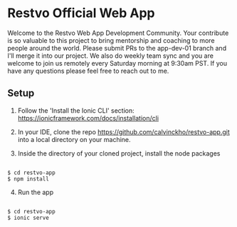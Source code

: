# Restvo Official Web App

Welcome to the Restvo Web App Development Community. Your contribute is so valuable to this project to bring mentorship and coaching to more people around the world. Please submit PRs to the app-dev-01 branch and I'll merge it into our project. We also do weekly team sync and you are welcome to join us remotely every Saturday morning at 9:30am PST. If you have any questions please feel free to reach out to me.

## Setup

1. Follow the 'Install the Ionic CLI' section: https://ionicframework.com/docs/installation/cli

2. In your IDE, clone the repo https://github.com/calvinckho/restvo-app.git into a local directory on your machine.

3. Inside the directory of your cloned project, install the node packages

```

$ cd restvo-app
$ npm install

```

4. Run the app

```

$ cd restvo-app
$ ionic serve

```
